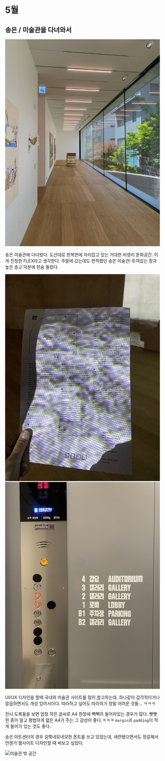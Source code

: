 # 5월

## 송은 / 미술관을 다녀와서

![송은 미술관](./assets/may/se1.jpg)

송은 미술관에 다녀왔다. 도산대로 한복판에 자리잡고 있는 거대한 비영리 문화공간. 이게 진정한 FLEX라고 생각한다. 주말에 갔는데도 한적했던 송은 미술관! 트여있는 창과 높은 층고 덕분에 한숨 돌렸다.

![전시 도록](./assets/may/se2.jpg)
![엘레베이터](./assets/may/se3.jpg)

UI/UX 디자인을 할때 국내외 미술관 사이트를 많이 참고하는데, 하나같이 감각적이거나 깔끔하면서도 개성 있어서이다. 따라하고 싶어도 따라하기 정말 어려운 것들... ㅋㅋㅋ

전시 도록들을 보면 엄청 작은 글씨로 A4 한장에 빽빽히 들어차있는 경우가 많다. 빳빳한 종이 말고 평범하게 얇은 A4가 주는 그 감성이 좋다.ㅋㅋㅋ `margin`과 `padding`이 적게 들어가 있는 것도 좋다.

송은 아트센터의 경우 길쭉네모네모한 폰트를 쓰고 있었는데, 세련됐으면서도 정갈해서 언젠가 웹사이트 디자인할 때 써보고 싶었다.

![미술관 밖 공간](./assets/may/se4.jpg)